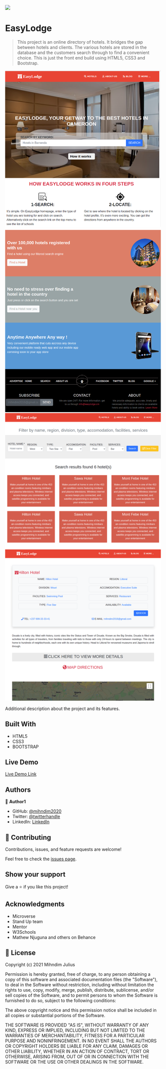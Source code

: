 ![](https://img.shields.io/badge/Microverse-blueviolet)

# EasyLodge

> This project is an online directory of hotels. It bridges the gap between hotels and clients. The various hotels are stored in the database and the customers search through to find a convenient choice. This is just the front end build using HTML5, CSS3 and Bootstrap. 
 
![screenshot](images/Screenshot1.png)
![screenshot](images/Screenshot2.png)
![screenshot](images/Screenshot3.png)
![screenshot](images/Screenshot4.png)

Additional description about the project and its features.

## Built With

- HTML5
- CSS3
- BOOTSTRAP

## Live Demo

[Live Demo Link](https://mihndim2020.github.io/Easy-Lodge/)


## Authors

👤 **Author1**

- GitHub: [@mihndim2020](https://github.com/mihndim2020)
- Twitter: [@twitterhandle](https://twitter.com/twitterhandle)
- LinkedIn: [LinkedIn](https://linkedin.com/linkedinhandle)

## 🤝 Contributing

Contributions, issues, and feature requests are welcome!

Feel free to check the [issues page](issues/).

## Show your support

Give a ⭐️ if you like this project!

## Acknowledgments

- Microverse
- Stand Up team
- Mentor
- W3Schools
- Mathew Njuguna and others on Behance

## 📝 License

Copyright (c) 2021 Mihndim Julius

Permission is hereby granted, free of charge, to any person obtaining a copy
of this software and associated documentation files (the "Software"), to deal
in the Software without restriction, including without limitation the rights
to use, copy, modify, merge, publish, distribute, sublicense, and/or sell
copies of the Software, and to permit persons to whom the Software is
furnished to do so, subject to the following conditions:

The above copyright notice and this permission notice shall be included in all
copies or substantial portions of the Software.

THE SOFTWARE IS PROVIDED "AS IS", WITHOUT WARRANTY OF ANY KIND, EXPRESS OR
IMPLIED, INCLUDING BUT NOT LIMITED TO THE WARRANTIES OF MERCHANTABILITY,
FITNESS FOR A PARTICULAR PURPOSE AND NONINFRINGEMENT. IN NO EVENT SHALL THE
AUTHORS OR COPYRIGHT HOLDERS BE LIABLE FOR ANY CLAIM, DAMAGES OR OTHER
LIABILITY, WHETHER IN AN ACTION OF CONTRACT, TORT OR OTHERWISE, ARISING FROM,
OUT OF OR IN CONNECTION WITH THE SOFTWARE OR THE USE OR OTHER DEALINGS IN THE
SOFTWARE.

